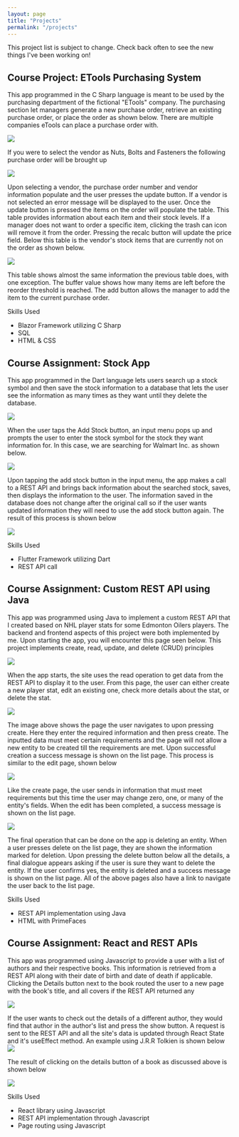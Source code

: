 ```yaml
---
layout: page
title: "Projects"
permalink: "/projects"
---
```


<p>This project list is subject to change. Check back often to see the new things I've been working on!</p>

<h2>Course Project: ETools Purchasing System </h2>
<p>This app programmed in the C Sharp language is meant to be used by the purchasing department
of the fictional "ETools" company. The purchasing section let managers generate a new purchase order,
retrieve an existing purchase order, or place the order as shown below. There are multiple companies
eTools can place a purchase order with.</p>
<img src="img/etoolsscreenshot1.png">
<p>If you were to select the vendor as Nuts, Bolts and Fasteners the following purchase order will be brought up</p>
<img src="img/etoolsscreenshot2.png">
<p>Upon selecting a vendor, the purchase order number and vendor information populate and the user presses the update button.
If a vendor is not selected an error message will be displayed to the user. Once the update button is pressed the items on the order
will populate the table. This table provides information about each item and their stock levels. If a manager does not want to order
a specific item, clicking the trash can icon will remove it from the order. Pressing the recalc button will update the price field. Below this table is the vendor's stock items that are currently not on the order as shown below.</p>
<img src="img/etoolsscreenshot3.png">
<p>This table shows almost the same information the previous table does, with one exception. The buffer value shows how many items are left
before the reorder threshold is reached. The add button allows the manager to add the item to the current purchase order.</p>


<p>Skills Used</p>
<ul>
    <li>Blazor Framework utilizing C Sharp</li>
    <li>SQL</li>
    <li>HTML & CSS</li>
</ul>

<h2>Course Assignment: Stock App</h2>
<p>This app programmed in the Dart language lets users search up a stock symbol and then save the stock information to a database that lets the user see the information as many times as they want until they delete the database.</p>
<img src="img/dartscreenshot1.png">
<p>When the user taps the Add Stock button, an input menu pops up and prompts the user to enter the stock symbol for the stock they want information for. In this case, we are searching for Walmart Inc. as shown below.</p>
<img src="img/dartscreenshot2.png">
<p>Upon tapping the add stock button in the input menu, the app makes a call to a REST API and brings back information about the searched stock, saves, then displays the information to the user. The information saved in the database does not change after the original call so if the user wants updated information they will need to use the add stock button again. The result of this process is shown below</p>
<img src="/img/dartscreenshot3.png">


<p>Skills Used</p>
<ul>
    <li>Flutter Framework utilizing Dart</li>
    <li>REST API call</li>
</ul>

<h2>Course Assignment: Custom REST API using Java</h2>
<p>This app was programmed using Java to implement a custom REST API that I created based on NHL player stats for some Edmonton Oilers players.
The backend and frontend aspects of this project were both implemented by me. Upon starting the app, you will encounter this page seen below. This project implements create, read, update, and delete (CRUD) principles</p>
<img src="/img/javascreenshot1.png">
<p>When the app starts, the site uses the read operation to get data from the REST API to display it to the user. From this page, the user can either create a new player stat, edit an existing one, check more details about the stat, or delete the stat.</p>
<img src="/img/javascreenshot2.png">
<p>The image above shows the page the user navigates to upon pressing create. Here they enter the required information and then press create.
The inputted data must meet certain requirements and the page will not allow a new entity to be created till the requirements are met. Upon
successful creation a success message is shown on the list page. This process is similar to the edit page, shown below</p>
<img src="/img/javascreenshot3.png">
<p>Like the create page, the user sends in information that must meet requirements but this time the user may change zero, one, or many of the
entity's fields. When the edit has been completed, a success message is shown on the list page.</p>
<img src="img/javascreenshot4.png">
<p>The final operation that can be done on the app is deleting an entity. When a user presses delete on the list page, they are shown the information marked for deletion. Upon pressing the delete button below all the details, a final dialogue appears asking if the user is sure
they want to delete the entity. If the user confirms yes, the entity is deleted and a success message is shown on the list page. All of the above pages also have a link to navigate the user back to the list page.</p>

<p>Skills Used</p>
<ul>
    <li>REST API implementation using Java</li>
    <li>HTML with PrimeFaces</li>
</ul>


<h2>Course Assignment: React and REST APIs</h2>
<p>This app was programmed using Javascript to provide a user with a list of authors and their respective books. This information is retrieved from a REST API along with their date of birth and date of death if applicable. Clicking the Details button next to the book routed the user to a new page with the book's title, and all covers if the REST API returned any</p>
<img src="img/javascriptscreenshot1.png">
<p>If the user wants to check out the details of a different author, they would find that author in the author's list and press the show button. A request is sent to the REST API and all the site's data is updated through React State and it's useEffect method. An example using J.R.R Tolkien is shown below
<img src="img/javascriptscreenshot2.png">
<p>The result of clicking on the details button of a book as discussed above is shown below</p>
<img src="img/javascriptscreenshot3.png">

<p>Skills Used</p>
<ul>
    <li>React library using Javascript</li>
    <li>REST API implementation through Javascript</li>
    <li>Page routing using Javascript</li>
</ul>
